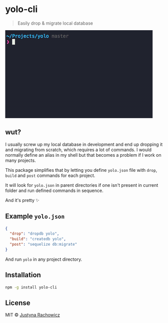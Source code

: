 yolo-cli
========

> Easily drop & migrate local database


![Demo](demo.gif)


wut?
----
I usually screw up my local database in development and end up dropping it and
migrating from scratch, which requires a lot of commands. I would normally
define an alias in my shell but that becomes a problem if I work on many
projects.

This package simplifies that by letting you define `yolo.json` file with
`drop`, `build` and `post` commands for each project.

It will look for `yolo.json` in parent directories if one isn't present in
current folder and run defined commands in sequence.


And it's pretty :sparkles:

Example `yolo.json`
------------------
```json
{
  "drop": "dropdb yolo",
  "build": "createdb yolo",
  "post": "sequelize db:migrate"
}

```

And run `yolo` in any project directory.


Installation
------------
```bash
npm -g install yolo-cli
```


License
-------
MIT © [Justyna Rachowicz](https://github.com/mrowa44)
